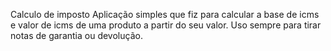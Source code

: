 Calculo de imposto
 Aplicação simples que fiz para calcular a base de icms e valor de icms de uma produto a partir do seu valor. Uso sempre para tirar notas de garantia ou devolução.
